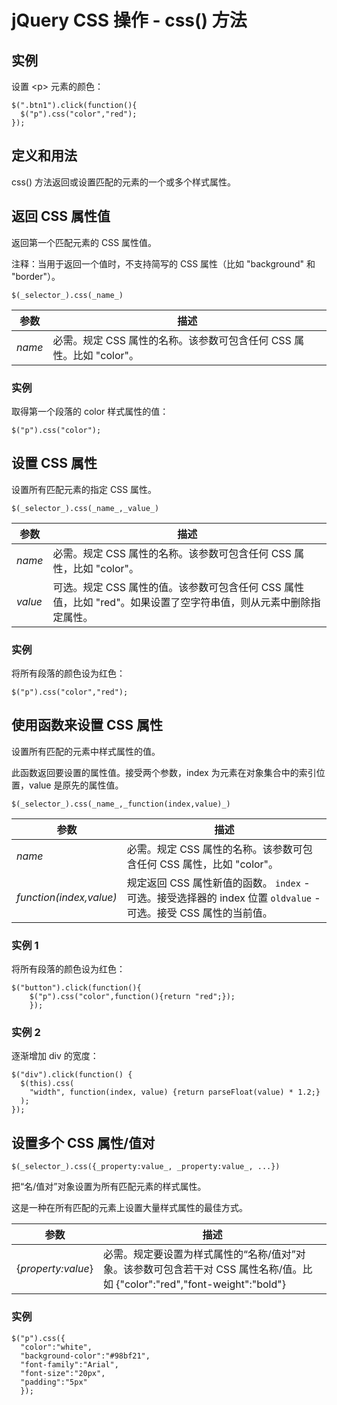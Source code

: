 # jQuery CSS 操作 - css() 方法



## 实例

设置 &lt;p&gt; 元素的颜色：

```
$(".btn1").click(function(){
  $("p").css("color","red");
});

```

## 定义和用法

css() 方法返回或设置匹配的元素的一个或多个样式属性。

## 返回 CSS 属性值

返回第一个匹配元素的 CSS 属性值。

注释：当用于返回一个值时，不支持简写的 CSS 属性（比如 "background" 和 "border"）。

```
$(_selector_).css(_name_)
```

| 参数 | 描述 |
| --- | --- |
| _name_ | 必需。规定 CSS 属性的名称。该参数可包含任何 CSS 属性。比如 "color"。 |

### 实例

取得第一个段落的 color 样式属性的值：

```
$("p").css("color");
```

## 设置 CSS 属性

设置所有匹配元素的指定 CSS 属性。

```
$(_selector_).css(_name_,_value_)
```

| 参数 | 描述 |
| --- | --- |
| _name_ | 必需。规定 CSS 属性的名称。该参数可包含任何 CSS 属性，比如 "color"。 |
| _value_ | 可选。规定 CSS 属性的值。该参数可包含任何 CSS 属性值，比如 "red"。如果设置了空字符串值，则从元素中删除指定属性。 |

### 实例

将所有段落的颜色设为红色：

```
$("p").css("color","red");
```

## 使用函数来设置 CSS 属性

设置所有匹配的元素中样式属性的值。

此函数返回要设置的属性值。接受两个参数，index 为元素在对象集合中的索引位置，value 是原先的属性值。

```
$(_selector_).css(_name_,_function(index,value)_)
```

| 参数 | 描述 |
| --- | --- |
| _name_ | 必需。规定 CSS 属性的名称。该参数可包含任何 CSS 属性，比如 "color"。 |
| _function(index,value)_ | 规定返回 CSS 属性新值的函数。   `index` - 可选。接受选择器的 index 位置   `oldvalue` - 可选。接受 CSS 属性的当前值。 |

### 实例 1

将所有段落的颜色设为红色：

```
$("button").click(function(){
    $("p").css("color",function(){return "red";});
    });

```

### 实例 2

逐渐增加 div 的宽度：

```
$("div").click(function() {
  $(this).css(
    "width", function(index, value) {return parseFloat(value) * 1.2;}
  );
});

```

## 设置多个 CSS 属性/值对

```
$(_selector_).css({_property:value_, _property:value_, ...})
```

把“名/值对”对象设置为所有匹配元素的样式属性。

这是一种在所有匹配的元素上设置大量样式属性的最佳方式。

| 参数 | 描述 |
| --- | --- |
| {_property:value_} | 必需。规定要设置为样式属性的“名称/值对”对象。该参数可包含若干对 CSS 属性名称/值。比如 {"color":"red","font-weight":"bold"} |

### 实例

```
$("p").css({
  "color":"white",
  "background-color":"#98bf21",
  "font-family":"Arial",
  "font-size":"20px",
  "padding":"5px"
  });

```
